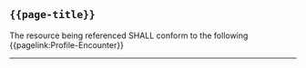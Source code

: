 ## <code>{{page-title}}</code>

The resource being referenced SHALL conform to the following {{pagelink:Profile-Encounter}}

---
